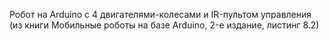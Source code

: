 Робот на Arduino с 4 двигателями-колесами и IR-пультом управления (из книги Мобильные роботы на базе Arduino, 2-е издание, листинг 8.2)